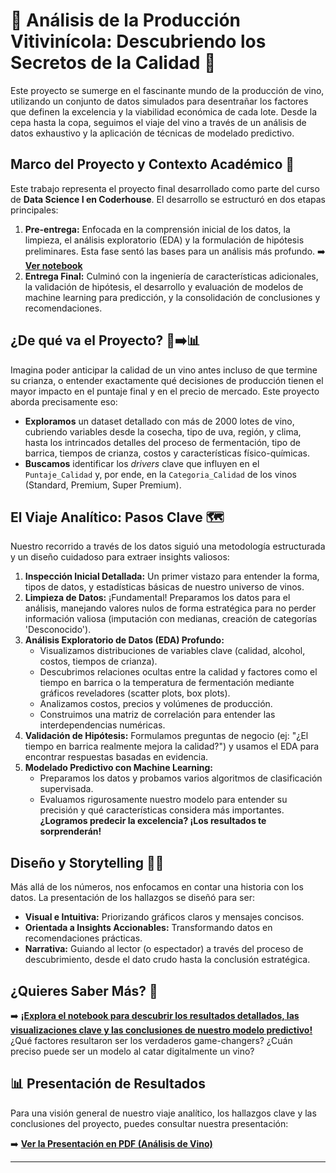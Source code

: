 # 🍷 Análisis de la Producción Vitivinícola: Descubriendo los Secretos de la Calidad 🚀

Este proyecto se sumerge en el fascinante mundo de la producción de vino, utilizando un conjunto de datos simulados para desentrañar los factores que definen la excelencia y la viabilidad económica de cada lote. Desde la cepa hasta la copa, seguimos el viaje del vino a través de un análisis de datos exhaustivo y la aplicación de técnicas de modelado predictivo.

## Marco del Proyecto y Contexto Académico 📝

Este trabajo representa el proyecto final desarrollado como parte del curso de **Data Science I en Coderhouse**. El desarrollo se estructuró en dos etapas principales:

1.  **Pre-entrega:** Enfocada en la comprensión inicial de los datos, la limpieza, el análisis exploratorio (EDA) y la formulación de hipótesis preliminares. Esta fase sentó las bases para un análisis más profundo. ➡️ **[Ver notebook](ProyectoDSParteIAlbornozJuanCruz.ipynb)**
2.  **Entrega Final:** Culminó con la ingeniería de características adicionales, la validación de hipótesis, el desarrollo y evaluación de modelos de machine learning para predicción, y la consolidación de conclusiones y recomendaciones.

## ¿De qué va el Proyecto? 🍇➡️📊

Imagina poder anticipar la calidad de un vino antes incluso de que termine su crianza, o entender exactamente qué decisiones de producción tienen el mayor impacto en el puntaje final y en el precio de mercado. Este proyecto aborda precisamente eso:

*   **Exploramos** un dataset detallado con más de 2000 lotes de vino, cubriendo variables desde la cosecha, tipo de uva, región, y clima, hasta los intrincados detalles del proceso de fermentación, tipo de barrica, tiempos de crianza, costos y características físico-químicas.
*   **Buscamos** identificar los *drivers* clave que influyen en el `Puntaje_Calidad` y, por ende, en la `Categoria_Calidad` de los vinos (Standard, Premium, Super Premium).

## El Viaje Analítico: Pasos Clave 🗺️

Nuestro recorrido a través de los datos siguió una metodología estructurada y un diseño cuidadoso para extraer insights valiosos:

1.  **Inspección Inicial Detallada:** Un primer vistazo para entender la forma, tipos de datos, y estadísticas básicas de nuestro universo de vinos.
2.  **Limpieza de Datos:** ¡Fundamental! Preparamos los datos para el análisis, manejando valores nulos de forma estratégica para no perder información valiosa (imputación con medianas, creación de categorías 'Desconocido').
3.  **Análisis Exploratorio de Datos (EDA) Profundo:**
    *   Visualizamos distribuciones de variables clave (calidad, alcohol, costos, tiempos de crianza).
    *   Descubrimos relaciones ocultas entre la calidad y factores como el tiempo en barrica o la temperatura de fermentación mediante gráficos reveladores (scatter plots, box plots).
    *   Analizamos costos, precios y volúmenes de producción.
    *   Construimos una matriz de correlación para entender las interdependencias numéricas.
4.  **Validación de Hipótesis:** Formulamos preguntas de negocio (ej: "¿El tiempo en barrica realmente mejora la calidad?") y usamos el EDA para encontrar respuestas basadas en evidencia.
5.  **Modelado Predictivo con Machine Learning:**
    *   Preparamos los datos  y probamos varios algoritmos de clasificación supervisada.
    *   Evaluamos rigurosamente nuestro modelo para entender su precisión y qué características considera más importantes. **¿Logramos predecir la excelencia? ¡Los resultados te sorprenderán!**

## Diseño y Storytelling 🎨📜

Más allá de los números, nos enfocamos en contar una historia con los datos. La presentación de los hallazgos se diseñó para ser:

*   **Visual e Intuitiva:** Priorizando gráficos claros y mensajes concisos.
*   **Orientada a Insights Accionables:** Transformando datos en recomendaciones prácticas.
*   **Narrativa:** Guiando al lector (o espectador) a través del proceso de descubrimiento, desde el dato crudo hasta la conclusión estratégica.

## ¿Quieres Saber Más? 🤔

➡️ **[¡Explora el notebook para descubrir los resultados detallados, las visualizaciones clave y las conclusiones de nuestro modelo predictivo!](ProyectoDSParteIIAlbornozJuanCruz.ipynb)** ¿Qué factores resultaron ser los verdaderos game-changers? ¿Cuán preciso puede ser un modelo al catar digitalmente un vino?

## 📊 Presentación de Resultados

Para una visión general de nuestro viaje analítico, los hallazgos clave y las conclusiones del proyecto, puedes consultar nuestra presentación:

➡️ **[Ver la Presentación en PDF (Análisis de Vino)](Descubriendo-los-Secretos-de-un-Vino-Excepcional.pdf)**

---
